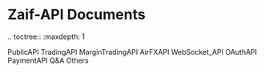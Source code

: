 # Zaif-API Documents

.. toctree::
   :maxdepth: 1

   PublicAPI
   TradingAPI
   MarginTradingAPI
   AirFXAPI
   WebSocket_API
   OAuthAPI
   PaymentAPI
   Q&A
   Others
